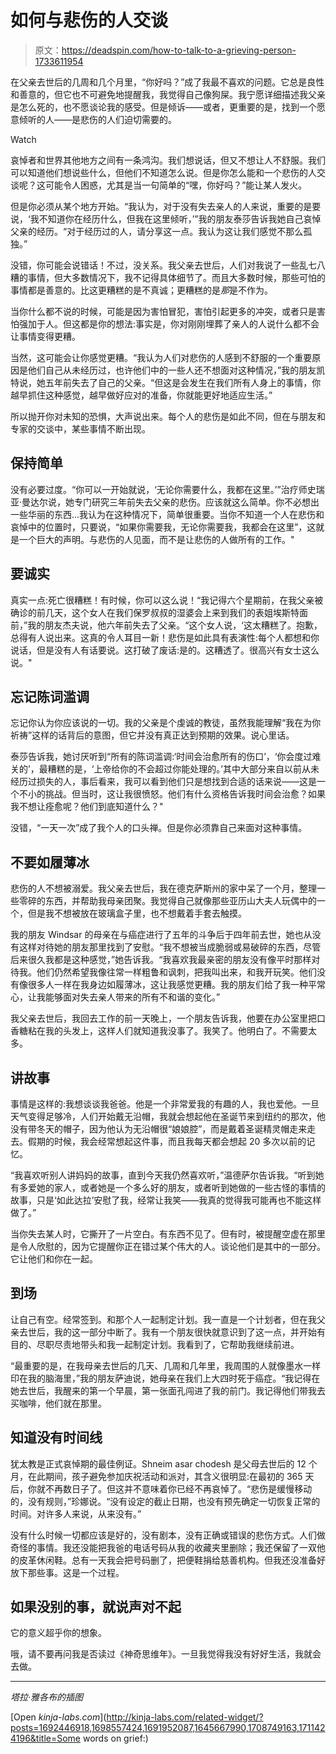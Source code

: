 # 如何与悲伤的人交谈

> 原文：<https://deadspin.com/how-to-talk-to-a-grieving-person-1733611954>

在父亲去世后的几周和几个月里，“你好吗？”成了我最不喜欢的问题。它总是良性和善意的，但它也不可避免地提醒我，我觉得自己像狗屎。我宁愿详细描述我父亲是怎么死的，也不愿谈论我的感受。但是倾诉——或者，更重要的是，找到一个愿意倾听的人——是悲伤的人们迫切需要的。

Watch

哀悼者和世界其他地方之间有一条鸿沟。我们想说话，但又不想让人不舒服。我们可以知道他们想说些什么，但他们不知道怎么说。但是你怎么能和一个悲伤的人交谈呢？这可能令人困惑，尤其是当一句简单的“嘿，你好吗？”能让某人发火。

但是你必须从某个地方开始。“我认为，对于没有失去亲人的人来说，重要的是要说，‘我不知道你在经历什么，但我在这里倾听，’”我的朋友泰莎告诉我她自己哀悼父亲的经历。“对于经历过的人，请分享这一点。我认为这让我们感觉不那么孤独。”

没错，你可能会说错话！不过，没关系。我父亲去世后，人们对我说了一些乱七八糟的事情，但大多数情况下，我不记得具体细节了。而且大多数时候，那些可怕的事情都是善意的。比这更糟糕的是不真诚；更糟糕的是*那*是不作为。

当你什么都不说的时候，可能是因为害怕冒犯，害怕引起更多的冲突，或者只是害怕强加于人。但这都是你的想法:事实是，你对刚刚埋葬了亲人的人说什么都不会让事情变得更糟。

当然，这可能会让你感觉更糟。“我认为人们对悲伤的人感到不舒服的一个重要原因是他们自己从未经历过，也许他们中的一些人还不想面对这种情况，”我的朋友凯特说，她五年前失去了自己的父亲。“但这是会发生在我们所有人身上的事情，你越早抓住这种感觉，越早做好应对的准备，你就能更好地适应生活。”

所以抛开你对未知的恐惧，大声说出来。每个人的悲伤是如此不同，但在与朋友和专家的交谈中，某些事情不断出现。

## 保持简单

没有必要过度。“你可以一开始就说，‘无论你需要什么，我都在这里。’”治疗师史瑞亚·曼达尔说，她专门研究三年前失去父亲的悲伤。应该就这么简单。你不必想出一些华丽的东西...我认为在这种情况下，简单很重要。当你不知道一个人在悲伤和哀悼中的位置时，只要说，“如果你需要我，无论你需要我，我都会在这里”，这就是一个巨大的声明。与悲伤的人见面，而不是让悲伤的人做所有的工作。"

## **要诚实**

真实一点:死亡很糟糕！有时候，你可以这么说！“我记得六个星期前，在我父亲被确诊的前几天，这个女人在我们保罗叔叔的湿婆会上来到我们的表姐埃斯特面前，”我的朋友杰夫说，他六年前失去了父亲。“这个女人说，‘这太糟糕了。抱歉，总得有人说出来。这真的令人耳目一新！悲伤是如此具有表演性:每个人都想和你说话，但是没有人有话要说。这打破了废话:是的。这糟透了。很高兴有女士这么说。"

## **忘记陈词滥调**

忘记你认为你应该说的一切。我的父亲是个虔诚的教徒，虽然我能理解“我在为你祈祷”这样的话背后的意图，但它并没有真正达到预期的效果。说心里话。

泰莎告诉我，她讨厌听到“所有的陈词滥调:‘时间会治愈所有的伤口’，‘你会度过难关的’，最糟糕的是，‘上帝给你的不会超过你能处理的。’其中大部分来自以前从未经历过损失的人，事后看来，我可以看到他们只是想找到合适的话来说——这是一个不小的挑战。但当时，这让我很愤怒。他们有什么资格告诉我时间会治愈？如果我不想让痊愈呢？他们到底知道什么？"

没错，“一天一次”成了我个人的口头禅。但是你必须靠自己来面对这种事情。

## 不要如履薄冰

悲伤的人不想被溺爱。我父亲去世后，我在德克萨斯州的家中呆了一个月，整理一些零碎的东西，并帮助我母亲团聚。我觉得自己就像那些亚历山大夫人玩偶中的一个，但是我不想被放在玻璃盒子里，也不想戴着手套去触摸。

我的朋友 Windsar 的母亲在与癌症进行了五年的斗争后于四年前去世，她也从没有这样对待她的朋友那里找到了安慰。“我不想被当成脆弱或易破碎的东西，尽管后来很久我都是这种感觉，”她告诉我。“我喜欢我最亲密的朋友没有像平时那样对待我。他们仍然希望我像往常一样粗鲁和讽刺，把我叫出来，和我开玩笑。他们没有像很多人一样在我身边如履薄冰，这让我感觉更糟。我的朋友们给了我一种平常心，让我能够面对失去亲人带来的所有不和谐的变化。”

我父亲去世后，我回去工作的前一天晚上，一个朋友告诉我，他要在办公室里把口香糖粘在我的头发上，这样人们就知道我没事了。我笑了。他明白了。不需要太多。

## 讲故事

事情是这样的:我想谈谈我爸爸。他是一个非常爱我的有趣的人，我也爱他。一旦天气变得足够冷，人们开始戴无沿帽，我就会想起他在圣诞节来到纽约的那次，他没有带冬天的帽子，因为他认为无沿帽很“娘娘腔”，而是戴着圣诞精灵帽走来走去。假期的时候，我会经常想起这件事，而且我每天都会想起 20 多次以前的记忆。

“我喜欢听别人讲妈妈的故事，直到今天我仍然喜欢听，”温德萨尔告诉我。“听到她有多爱她的家人，或者她是一个多么好的朋友，或者听到她做的一些古怪的事情的故事，只是‘如此达拉’安慰了我，经常让我笑——我真的觉得我可能再也不能这样做了。”

当你失去某人时，它撕开了一片空白。有东西不见了。但有时，被提醒空虚在那里是令人欣慰的，因为它提醒你正在错过某个伟大的人。谈论他们是其中的一部分。它让他们和你在一起。

## **到场**

让自己有空。经常签到。和那个人一起制定计划。我一直是一个计划者，但在我父亲去世后，我的这一部分中断了。我有一个朋友很快就意识到了这一点，并开始有目的、尽职尽责地带头和我一起制定计划。我看到了，它帮助我继续前进。

“最重要的是，在我母亲去世后的几天、几周和几年里，我周围的人就像墨水一样印在我的脑海里，”我的朋友萨迪说，她母亲在我们上大四时死于癌症。“我记得在她去世后，我醒来的第一个早晨，第一张面孔闯进了我的前门。我记得他们带我去买咖啡，他们就在那里。

## **知道没有时间线**

犹太教是正式哀悼期的最佳例证。Shneim asar chodesh 是父母去世后的 12 个月，在此期间，孩子避免参加庆祝活动和派对，其含义很明显:在最初的 365 天后，你就不再数日子了。但这并不意味着你已经不再哀悼了。“悲伤是缓慢移动的，没有规则，”珍娜说。“没有设定的截止日期，也没有预先确定一切恢复正常的时间。对许多人来说，从来没有。”

没有什么时候一切都应该是好的，没有剧本，没有正确或错误的悲伤方式。人们做奇怪的事情。我还没能把我爸的电话号码从我的收藏夹里删除；我还保留了一双他的皮革休闲鞋。总有一天我会把号码删了，把便鞋捐给慈善机构。但我还没准备好放下那些事。这是一个过程。

## **如果没别的事，就说声对不起**

它的意义超乎你的想象。

哦，请不要再问我是否读过《神奇思维年》。一旦我觉得我没有好好生活，我就会去做。

* * *

*塔拉·雅各布的插图*

[Open *kinja-labs.com*](http://kinja-labs.com/related-widget/?posts=1692446918,1698557424,1691952087,1645667990,1708749163,1711424196&title=Some words on grief:)